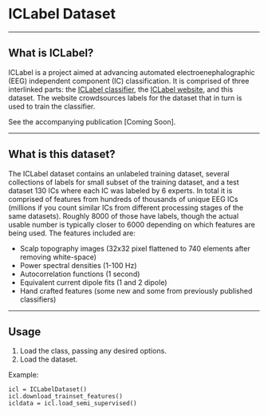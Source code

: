 # ICLabel Dataset

----
## What is ICLabel?
ICLabel is a project aimed at advancing automated electroenephalographic (EEG) independent component (IC) classification. It is comprised of three interlinked parts: the [ICLabel classifier](https://github.com/lucapton/ICLabel), the [ICLabel website](https://iclabel.ucsd.edu/tutorial), and this dataset. The website crowdsources labels for the dataset that in turn is used to train the classifier.

See the accompanying publication [Coming Soon].


----
## What is this dataset?
The ICLabel dataset contains an unlabeled training dataset, several collections of labels for small subset of the training dataset, and a test dataset 130 ICs where each IC was labeled by 6 experts. In total it is comprised of features from hundreds of thousands of unique EEG ICs (millions if you count similar ICs from different processing stages of the same datasets). Roughly 8000 of those have labels, though the actual usable number is typically closer to 6000 depending on which features are being used. The features included are:
* Scalp topography images (32x32 pixel flattened to 740 elements after removing white-space)
* Power spectral densities (1-100 Hz)
* Autocorrelation functions (1 second)
* Equivalent current dipole fits (1 and 2 dipole)
* Hand crafted features (some new and some from previously published classifiers)

----
## Usage
1. Load the class, passing any desired options.
2. Load the dataset.

Example:

    icl = ICLabelDataset()
    icl.download_trainset_features()
    icldata = icl.load_semi_supervised()

